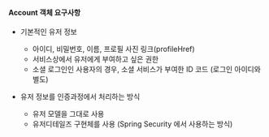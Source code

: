 #### Account 객체 요구사항
* 기본적인 유저 정보
    * 아이디, 비밀번호, 이름, 프로필 사진 링크(profileHref)
    * 서비스상에서 유저에게 부여하고 싶은 권한
    * 소셜 로그인인 사용자의 경우, 소셜 서비스가 부여한 ID 코드 (로그인 아이디와 별도)
    

* 유저 정보를 인증과정에서 처리하는 방식
  * 유저 모델을 그대로 사용
  * 유저디테일즈 구현체를 사용 (Spring Security 에서 사용하는 방식)